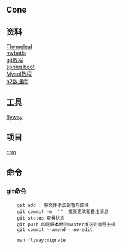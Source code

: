 ## Cone

## 资料
[Thymeleaf](https://spring.io/guides/gs/serving-web-content/)  
[mybatis](http://www.mybatis.org/spring-boot-starter/mybatis-spring-boot-autoconfigure/)  
[git教程](https://www.runoob.com/git/git-tutorial.html)  
[spring boot](https://docs.spring.io/spring-boot/docs/2.1.5.RELEASE/reference/htmlsingle/)  
[Mysql教程](https://www.runoob.com/mysql/mysql-tutorial.html)  
[h2数据库](http://www.h2database.com/html/quickstart.html)  
## 工具
[flyway](https://flywaydb.org/getstarted/)  

## 项目
[crm](https://github.com/tockchen/crm)
## 命令
### git命令
```git
    git add . 将文件添加到暂存区域
    git commit -m  ""  提交更改和备注消息
    git status 查看状态
    git push 即是将本地的master推送到远程主机
    git commit --amend --no-edit
```
```cmd
    mvn flyway:migrate
```